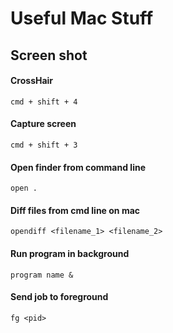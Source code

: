 # Useful Mac Stuff

## Screen shot
#### CrossHair
```
cmd + shift + 4 
```

#### Capture screen
```
cmd + shift + 3
```

#### Open finder from command line
```
open .
```


#### Diff files from cmd line on mac
```
opendiff <filename_1> <filename_2>
```

#### Run program in background
```
program name &
```

#### Send job to foreground
```
fg <pid>
```